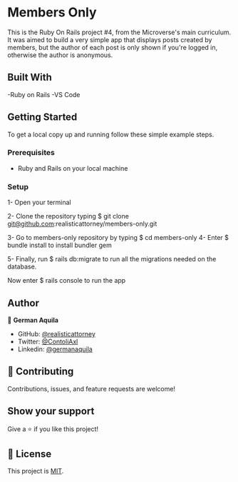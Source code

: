 # Members Only

This is the Ruby On Rails project #4, from the Microverse's main curriculum. It was aimed to build a very simple app that displays posts created by members, but the author of each post is only shown if you're logged in, otherwise the author is anonymous.

## Built With

-Ruby on Rails
-VS Code

## Getting Started

To get a local copy up and running follow these simple example steps.

### Prerequisites

- Ruby and Rails on your local machine

### Setup

1- Open your terminal

2- Clone the repository typing $ git clone git@github.com:realisticattorney/members-only.git

3- Go to members-only repository by typing $ cd members-only
4- Enter $ bundle install to install bundler gem

5- Finally, run $ rails db:migrate to run all the migrations needed on the database.

Now enter $ rails console to run the app

## Author

👤 **German Aquila** 
- GitHub: [@realisticattorney](https://github.com/realisticattorney) 
- Twitter: [@ContoliAxl](https://www.twitter.com/contoliaxl)
- Linkedin: [@germanaquila](https://www.linkedin.com/in/german-aquila-55a9171b5/)  


## 🤝 Contributing

Contributions, issues, and feature requests are welcome!


## Show your support

Give a ⭐️ if you like this project!

## 📝 License

This project is [MIT](./LICENSE).
